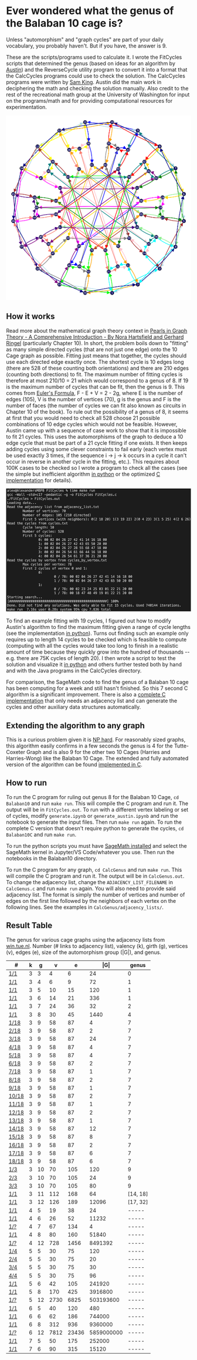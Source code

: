 # Ever wondered what the genus of the Balaban 10 cage is?

Unless "automorphism" and "graph cycles" are part of your daily vocabulary, you probably haven't. But if you have, the answer is 9.

These are the scripts/programs used to calculate it. I wrote the FitCycles scripts that determined the genus (based on ideas for an algorithm by [Austin](https://austinulrigg.github.io/)) and the ReverseCycle utility program to convert it into a format that the CalcCycles programs could use to check the solution. The CalcCycles programs were written by [Sam King](https://www.linkedin.com/in/samkingwa/). Austin did the main work in deciphering the math and checking the solution manually. Also credit to the rest of the recreational math group at the University of Washington for input on the programs/math and for providing computational resources for experimentation.

[![19 cycles](19Cycles.png)](19Cycles.png)

## How it works
Read more about the mathematical graph theory context in [Pearls in Graph Theory - A Comprehensive Introduction - By Nora Hartsfield and Gerhard Ringel](https://proofits.wordpress.com/wp-content/uploads/2012/09/nora_hartsfield_gerhard_ringel_pearls_in_graph.pdf) (particularly Chapter 10). In short, the problem boils down to "fitting" as many simple directed cycles (that are not just one edge) onto the 10 Cage graph as possible. Fitting just means that together, the cycles should use each directed edge exactly once. The shortest cycle is 10 edges long (there are 528 of these counting both orientations) and there are 210 edges (counting both directions) to fit. The maximum number of fitting cycles is therefore at most 210/10 = 21 which would correspond to a genus of 8. If 19 is the maximum number of cycles that can be fit, then the genus is 9. This comes from [Euler's Formula](https://en.wikipedia.org/wiki/Euler_characteristic), F - E + V = 2 - 2g, where E is the number of edges (105), V is the number of vertices (70), g is the genus and F is the number of faces (the number of cycles we can fit also known as circuits in Chapter 10 of the book). To rule out the possibility of a genus of 8, it seems at first that you would need to check all 528 choose 21 possible combinations of 10 edge cycles which would not be feasible. However, Austin came up with a sequence of case work to show that it is impossible to fit 21 cycles. This uses the automorphisms of the graph to deduce a 10 edge cycle that must be part of a 21 cycle fitting if one exists. It then keeps adding cycles using some clever constraints to fail early (each vertex must be used exactly 3 times, if the sequence i -> j -> k occurs in a cycle it can't occur in reverse in another cycle in the fitting, etc.). This requires about 100K cases to be checked so I wrote a program to check all the cases (see the simple but inefficient algorithm [in python](Balaban10/austin_adj_no_21.ipynb) or the optimized [C implementation](Balaban10/FitCycles.c) for details).

[![Fit cycles C code run](FitCyclesRun.png)](FitCyclesRun.png)

To find an example fitting with 19 cycles, I figured out how to modify Austin's algorithm to find the maximum fitting given a range of cycle lengths (see the implementation [in python](Balaban10/austin_adj_max_fit.ipynb)). Turns out finding such an example only requires up to length 14 cycles to be checked which is feasible to compute (computing with all the cycles would take too long to finish in a realistic amount of time because they quickly grow into the hundred of thousands -- e.g. there are 75K cycles of length 20). I then wrote a script to test the solution and visualize it [in python](Balaban10/test.ipynb) and others further tested both by hand and with the Java programs in the CalcCycles directory.

For comparison, the SageMath code to find the genus of a Balaban 10 cage has been computing for a week and still hasn't finished. So this 7 second C algorithm is a significant improvement. There is also a [complete C implementation](Balaban10C/FitCycles.c) that only needs an adjacency list and can generate the cycles and other auxiliary data structures automatically.

## Extending the algorithm to any graph

This is a curious problem given it is [NP hard](https://en.wikipedia.org/wiki/Graph_embedding#Computational_complexity). For reasonably sized graphs, this algorithm easily confirms in a few seconds the genus is 4 for the Tutte-Coxeter Graph and is also 9 for the other two 10 Cages (Harries and Harries-Wong) like the Balaban 10 Cage. The extended and fully automated version of the algorithm can be found [implemented in C](CalcGenus/CalcGenus.c).

## How to run

To run the C program for ruling out genus 8 for the Balaban 10 Cage, `cd Balaban10` and run `make run`. This will compile the C program and run it. The output will be in `FitCycles.out`. To run with a different vertex labeling or set of cycles, modify `generate.ipynb` or `generate_austin.ipynb` and run the notebook to generate the input files. Then run `make run` again. To run the complete C version that doesn't require python to generate the cycles, `cd Balaban10C` and run `make run`. 

To run the python scripts you must have [SageMath installed](https://doc.sagemath.org/html/en/installation/index.html) and select the SageMath kernel in Jupyter/VS Code/whatever you use. Then run the notebooks in the Balaban10 directory.

To run the C program for any graph, `cd CalcGenus` and run `make run`. This will compile the C program and run it. The output will be in `CalcGenus.out`. To change the adjacency list, change the `ADJACENCY_LIST_FILENAME` in `CalcGenus.c` and run `make run` again. You will also need to provide said adjacency list. The format is simply the number of vertices and number of edges on the first line followed by the neighbors of each vertex on the following lines. See the examples in `CalcGenus/adjacency_lists/`.

## Result Table
The genus for various cage graphs using the adjacency lists from [win.tue.nl](https://www.win.tue.nl/~aeb/graphs/cages/cages.html). Number (\# links to adjacency list), valency (k), girth (g), vertices (v), edges (e), size of the automorphism group (\|G\|), and genus.

\#                                              | k   | g   | v    | e     | \|G\|      | genus 
----------------------------------------------- | --- | --- | ---- | ----- | ---------- | -----
[1/1](CalcGenus/adjacency_lists/3-3-cage.txt)   | 3   | 3   | 4    | 6     | 24         | 0
[1/1](CalcGenus/adjacency_lists/3-4-cage.txt)   | 3   | 4   | 6    | 9     | 72         | 1
[1/1](CalcGenus/adjacency_lists/3-5-cage.txt)   | 3   | 5   | 10   | 15    | 120        | 1
[1/1](CalcGenus/adjacency_lists/3-6-cage.txt)   | 3   | 6   | 14   | 21    | 336        | 1
[1/1](CalcGenus/adjacency_lists/3-7-cage.txt)   | 3   | 7   | 24   | 36    | 32         | 2
[1/1](CalcGenus/adjacency_lists/3-8-cage.txt)   | 3   | 8   | 30   | 45    | 1440       | 4
[1/18](CalcGenus/adjacency_lists/3-9-cage.txt)  | 3   | 9   | 58   | 87    | 4          | 7
[2/18](CalcGenus/adjacency_lists/3-9-cage.txt)  | 3   | 9   | 58   | 87    | 2          | 7
[3/18](CalcGenus/adjacency_lists/3-9-cage.txt)  | 3   | 9   | 58   | 87    | 24         | 7
[4/18](CalcGenus/adjacency_lists/3-9-cage.txt)  | 3   | 9   | 58   | 87    | 4          | 7
[5/18](CalcGenus/adjacency_lists/3-9-cage.txt)  | 3   | 9   | 58   | 87    | 4          | 7
[6/18](CalcGenus/adjacency_lists/3-9-cage.txt)  | 3   | 9   | 58   | 87    | 2          | 7
[7/18](CalcGenus/adjacency_lists/3-9-cage.txt)  | 3   | 9   | 58   | 87    | 1          | 7
[8/18](CalcGenus/adjacency_lists/3-9-cage.txt)  | 3   | 9   | 58   | 87    | 2          | 7
[9/18](CalcGenus/adjacency_lists/3-9-cage.txt)  | 3   | 9   | 58   | 87    | 1          | 7
[10/18](CalcGenus/adjacency_lists/3-9-cage.txt) | 3   | 9   | 58   | 87    | 2          | 7
[11/18](CalcGenus/adjacency_lists/3-9-cage.txt) | 3   | 9   | 58   | 87    | 1          | 7
[12/18](CalcGenus/adjacency_lists/3-9-cage.txt) | 3   | 9   | 58   | 87    | 2          | 7
[13/18](CalcGenus/adjacency_lists/3-9-cage.txt) | 3   | 9   | 58   | 87    | 1          | 7
[14/18](CalcGenus/adjacency_lists/3-9-cage.txt) | 3   | 9   | 58   | 87    | 12         | 7
[15/18](CalcGenus/adjacency_lists/3-9-cage.txt) | 3   | 9   | 58   | 87    | 8          | 7
[16/18](CalcGenus/adjacency_lists/3-9-cage.txt) | 3   | 9   | 58   | 87    | 2          | 7
[17/18](CalcGenus/adjacency_lists/3-9-cage.txt) | 3   | 9   | 58   | 87    | 6          | 7
[18/18](CalcGenus/adjacency_lists/3-9-cage.txt) | 3   | 9   | 58   | 87    | 6          | 7
[1/3](CalcGenus/adjacency_lists/3-10-cage1.txt) | 3   | 10  | 70   | 105   | 120        | 9
[2/3](CalcGenus/adjacency_lists/3-10-cage2.txt) | 3   | 10  | 70   | 105   | 24         | 9
[3/3](CalcGenus/adjacency_lists/3-10-cage3.txt) | 3   | 10  | 70   | 105   | 80         | 9
[1/1](CalcGenus/adjacency_lists/3-11-cage.txt)  | 3   | 11  | 112  | 168   | 64         | [14, 18]
[1/1](CalcGenus/adjacency_lists/3-12-cage.txt)  | 3   | 12  | 126  | 189   | 12096      | [17, 32]
[1/1](CalcGenus/adjacency_lists/4-5-cage.txt)   | 4   | 5   | 19   | 38    | 24         | -----
[1/1](CalcGenus/adjacency_lists/4-6-cage.txt)   | 4   | 6   | 26   | 52    | 11232      | -----
[1/?](CalcGenus/adjacency_lists/4-7-cage.txt)   | 4   | 7   | 67   | 134   | 4          | -----
[1/1](CalcGenus/adjacency_lists/4-8-cage.txt)   | 4   | 8   | 80   | 160   | 51840      | -----
[1/?](CalcGenus/adjacency_lists/4-12-cage.txt)  | 4   | 12  | 728  | 1456  | 8491392    | -----
[1/4](CalcGenus/adjacency_lists/5-5-cage1.txt)  | 5   | 5   | 30   | 75    | 120        | -----
[2/4](CalcGenus/adjacency_lists/5-5-cage2.txt)  | 5   | 5   | 30   | 75    | 20         | -----
[3/4](CalcGenus/adjacency_lists/5-5-cage3.txt)  | 5   | 5   | 30   | 75    | 30         | -----
[4/4](CalcGenus/adjacency_lists/5-5-cage4.txt)  | 5   | 5   | 30   | 75    | 96         | -----
[1/1](CalcGenus/adjacency_lists/5-6-cage.txt)   | 5   | 6   | 42   | 105   | 241920     | -----
[1/1](CalcGenus/adjacency_lists/5-8-cage.txt)   | 5   | 8   | 170  | 425   | 3916800    | -----
[1/?](CalcGenus/adjacency_lists/5-12-cage.txt)  | 5   | 12  | 2730 | 6825  | 503193600  | -----
[1/1](CalcGenus/adjacency_lists/6-5-cage.txt)   | 6   | 5   | 40   | 120   | 480        | -----
[1/1](CalcGenus/adjacency_lists/6-6-cage.txt)   | 6   | 6   | 62   | 186   | 744000     | -----
[1/1](CalcGenus/adjacency_lists/6-8-cage.txt)   | 6   | 8   | 312  | 936   | 9360000    | -----
[1/?](CalcGenus/adjacency_lists/6-12-cage.txt)  | 6   | 12  | 7812 | 23436 | 5859000000 | -----
[1/1](CalcGenus/adjacency_lists/7-5-cage.txt)   | 7   | 5   | 50   | 175   | 252000     | -----
[1/1](CalcGenus/adjacency_lists/7-6-cage.txt)   | 7   | 6   | 90   | 315   | 15120      | -----
